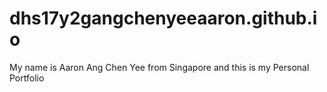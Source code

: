 # dhs17y2gangchenyeeaaron.github.io

My name is Aaron Ang Chen Yee from Singapore and this is my Personal Portfolio
